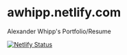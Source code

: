 # awhipp.netlify.com

Alexander Whipp's Portfolio/Resume

[![Netlify Status](https://api.netlify.com/api/v1/badges/a6621f80-a905-4ede-b105-a38fee7ece40/deploy-status)](https://app.netlify.com/sites/awhipp/deploys)
